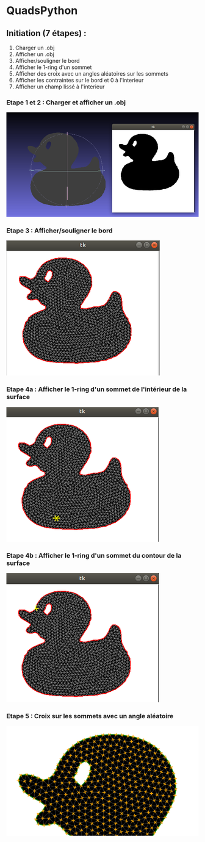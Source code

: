 # QuadsPython

## Initiation (7 étapes) :

1) Charger un .obj
2) Afficher un .obj
3) Afficher/souligner le bord
4) Afficher le 1-ring d'un sommet
5) Afficher des croix avec un angles aléatoires sur les sommets
6) Afficher les contraintes sur le bord et 0 à l'interieur
7) Afficher un champ lissé à l'interieur

### Etape 1 et 2 : Charger et afficher un .obj

![Alt text](/screenshots/ObjCreator.png?raw=true "Optional Title")

### Etape 3 : Afficher/souligner le bord

![Alt text](/screenshots/surface_entouree.png?raw=true "Optional Title")

### Etape 4a : Afficher le 1-ring d'un sommet de l'intérieur de la surface

![Alt text](/screenshots/capturewith1ring.png?raw=true "Optional Title")

### Etape 4b : Afficher le 1-ring d'un sommet du contour de la surface

![Alt text](/screenshots/1ringSurunbord.png?raw=true "Optional Title")


### Etape 5 : Croix sur les sommets avec un angle aléatoire

![Alt text](/screenshots/croixaleatoires.png?raw=true "Optional Title")

